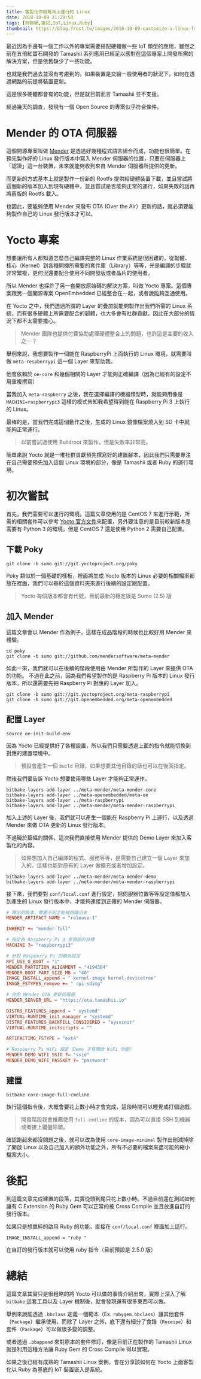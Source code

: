 ```yaml
---
title: 客製化你樹莓派上運行的 Linux
date: 2018-10-09 21:29:53
tags: [物聯網,筆記,IoT,Linux,Ruby]
thumbnail: https://blog.frost.tw/images/2018-10-09-customize-a-linux-for-your-raspberrypi/thumbnail.jpg
---
```


最近因為手邊有一個工作以外的專案需要搭配硬體做一些 IoT 類型的應用，雖然之前在五倍紅寶石開發的 Tamashii 系列應用已經足以應對在這個專案上開發所需的解決方案，但是依舊缺少了一些功能。

也就是我們過去並沒有考慮到的，如果裝置是交給一般使用者的狀況下，如何在透過網路的前提將裝置更新。

這是很多硬體都會有的功能，但是就目前而言 Tamashii 並不支援。

<!-- more -->

經過幾天的調查，發現有一個 Open Source 的專案似乎符合條件。

# Mender 的 OTA 伺服器

這個開源專案叫做 [Mender](https://mender.io/) 是透過好幾種程式語言組合而成，功能也很簡單。在預先製作好的 Linux 發行版本中寫入 Mender 伺服器的位置，只要在伺服器上「認證」這一台裝置，未來就能夠收到來自 Mender 伺服器所提供的更新。

而更新的方式基本上就是製作一份新的 Rootfs 提供給硬體裝置下載，並且嘗試將這個新的版本加入到現有硬體中，並且嘗試是否能夠正常的運行，如果失敗的話再將舊版的 Rootfs 載入。

也因此，要能夠使用 Mender 來發布 OTA (Over the Air）更新的話，就必須要能夠製作自己的 Linux 發行版本才可以。

# Yocto 專案

想要讓所有人都知道怎麼自己編譯完整的 Linux 作業系統是很困難的，從韌體、核心（Kernel）到各種開機所需要的套件庫（Library）等等，光是編譯的步驟就非常繁複，更何況還要配合使用不同開發版或者晶片的使用者。

所以 Mender 也採許了另一套開放原始碼的解決方案，叫做 Yocto 專案。這個專案跟另一個開源專案 OpenEmbedded 已經整合在一起，或者說能夠互通使用。

在 Yocto 之中，我們透過所謂的 Layer 的疊加就能夠製作出我們所需的 Linux 系統，而有很多硬體上所需要配合的韌體，也大多會有社群貢獻，因此在大部分的情況下都不太需要擔心。

> Mender 團隊也提供付費協助處理硬體整合上的問題，也許這是主要的收入之一？

舉例來說，我想要製作一個能在 RaspberryPi 上面執行的 Linux 環境，就需要叫做 `meta-respberrypi` 這一個 Layer 來幫助我。

他會依賴於 `oe-core` 和幾個相關的 Layer 才能夠正確編譯（因為已經有的設定不用重複撰寫）

當我加入 `meta-raspberry` 之後，我在選擇編譯的機器類型時，就能夠用像是 `MACHINE=raspberrypi3` 這樣的模式告知我希望得到能在 Raspberry Pi 3 上執行的 Linux。

最棒的是，當我們完成這個動作之後，生成的 Linux 鏡像檔案燒入到 SD 卡中就能夠正常運行。

> 以前嘗試過使用 Buildroot 來製作，但是失敗率非常高。

簡單來說 Yocto 就是一堆社群貢獻預先撰寫好的建置腳本，因此我們只需要專注在自己需要預先加入這個 Linux 環境的部分，像是 Tamashii 或者 Ruby 的運行環境。

# 初次嘗試

首先，我們需要可以運行的環境。這篇文章使用的是 CentOS 7 來進行示範，所需的相關套件可以參考 [Yocto 官方文件](http://sunyongfeng.com/201610/programmer/yocto/Bitbake_practical_guide.html)來配置，另外要注意的是目前較新版本是需要有 Python 3 的環境，但是 CentOS 7 還是使用 Python 2 需要自己配置。

## 下載 Poky

```
git clone -b sumo git://git.yoctoproject.org/poky
```

Poky 類似於一個基礎的樣板，裡面將生成 Yocto 版本的 Linux 必要的相關檔案都放在裡面，我們可以基於這個資料夾來進行後續的設定跟配置。

> Yocto 每個版本都會有代號，目前最新的穩定版是 Sumo (2.5) 版

## 加入 Mender

這篇文章會以 Mender 作為例子，這樣在成品階段的時候也比較好用 Mender 來體驗。

```
cd poky
git clone -b sumo git://github.com/mendersoftware/meta-mender
```

如此一來，我們就可以在後續的階段使用由 Mender 所製作的 Layer 來提供 OTA 的功能。
不過在此之前，因為我們希望製作的是 Raspberry Pi 版本的 Linux 發行版本，所以還需要先把 Raspberry Pi 對應的 Layer 加入。

```
git clone -b sumo git://git.yoctoproject.org/meta-raspberrypi
git clone -b sumo git://git.openembedded.org/meta-openembedded
```

## 配置 Layer

```
source oe-init-build-env
```

因為 Yocto 已經提供好了各種設置，所以我們只需要透過上面的指令就能切換到對應的建置環境中。

> 預設會產生一個 `build` 目錄，如果想要其他目錄的話也可以在後面指定。

然後我們要告訴 Yocto 想要使用哪些 Layer 才能夠正常運作。

```
bitbake-layers add-layer ../meta-mender/meta-mender-core
bitbake-layers add-layer ../meta-openembedded/meta-oe
bitbake-layers add-layer ../meta-raspberrypi
bitbake-layers add-layer ../meta-mender/meta-mender-raspberrypi
```

加入上述的 Layer 後，我們就可以產生一個能在 Raspberry Pi 上運行，以及透過 Mender 來做 OTA 更新的 Linux 發行版本。

不過礙於篇幅的關係，這次我們直接使用 Mender 提供的 Demo Layer 來加入客製化的內容。

> 如果想加入自己編譯的程式、服務等等，是需要自己建立一個 Layer 來加入的，這樣也能對原有的 Layer 做擴充或者增加設定。

```
bitbake-layers add-layer ../meta-mender/meta-mender-demo
bitbake-layers add-layer ../meta-mender/meta-mender-raspberrypi
```

接下來，我們要對 `conf/local.conf` 進行設定，把伺服器位置等等設定值都加入到產生的 Linux 發行版本中，才能夠連接到正確的 Mender 伺服器。


```conf
# 釋出的版本，需要不同才能被辨識出來
MENDER_ARTIFACT_NAME = "release-1"

INHERIT += "mender-full"

# 指定為 Raspberry Pi 3 是預設的目標
MACHINE ?= "raspberrypi3"

# 針對 Raspberry Pi 的額外設定
RPI_USE_U_BOOT = "1"
MENDER_PARTITION_ALIGNMENT = "4194304"
MENDER_BOOT_PART_SIZE_MB = "40"
IMAGE_INSTALL_append = " kernel-image kernel-devicetree"
IMAGE_FSTYPES_remove += " rpi-sdimg"

# 你的 Mender OTA 更新伺服器
MENDER_SERVER_URL = "https://ota.tamashii.io"

DISTRO_FEATURES_append = " systemd"
VIRTUAL-RUNTIME_init_manager = "systemd"
DISTRO_FEATURES_BACKFILL_CONSIDERED = "sysvinit"
VIRTUAL-RUNTIME_initscripts = ""

ARTIFACTIMG_FSTYPE = "ext4"

# Raspberry Pi WiFi 設定（Demo 才有開啟 WiFi 功能）
MENDER_DEMO_WIFI_SSID ?= "ssid"
MENDER_DEMO_WIFI_PASSKEY ?= "password"
```

## 建置

```
bitbake core-image-full-cmdline
```

執行這個指令後，大概會要花上數小時才會完成，這段時間可以睡覺或打個遊戲。

> 開發階段我會推薦使用 `full-cmdline` 的版本，因為可以直接 SSH 到機器或者接上鍵盤除錯。

確認跑起來都沒問題之後，就可以改為使用 `core-image-minimal` 製作出刪減掉除了開啟 Linux 以及自己加入的額外功能之外，所有不必要的檔案來盡可能的縮小檔案大小。

# 後記

到這篇文章完成建置的段落，其實從頭到尾只花上數小時。不過目前還在測試如何讓有 C Extension 的 Ruby Gem 可以正常的被 Cross Compile 並且放進自訂的發行版本。

如果只是想單純的啟用 Ruby 的功能，直接在 `conf/local.conf` 裡面加上這行。

```
IMAGE_INSTALL_append = "ruby "
```

在自訂的發行版本就可以使用 ruby 指令（目前預設是 2.5.0 版）

# 總結

這篇文章其實只是很粗略的將 Yocto 可以做的事情介紹出來，實際上深入了解 `bitbake` 這套工具以及 Layer 機制後，就會發現還有很多東西可以做。

舉例來說能透過 `.bbclass` 定義一個範本（Ex. `rubygem.bbclass`）讓其他套件（`Package`）繼承使用，而除了 Layer 之外，底下還有細分了食譜（`Receipe`）和套件（`Package`）可以做很多變的調整。

或者透過 `.bbappend` 來對原本的套件修訂，像是目前正在製作的 Tamashii Linux 就是利用這種方法讓 Ruby Gem 的 Cross Compile 得以實現。

如果之後已經有成熟的 Tamashii Linux 案例，會在分享該如何在 Yocto 上面客製化以 Ruby 為基底的 IoT 裝置嵌入是系統。